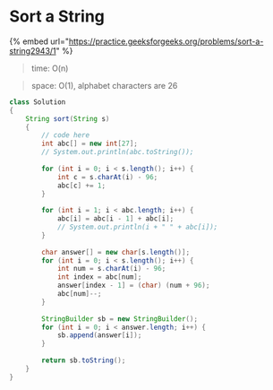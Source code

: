 # Sort a String

{% embed url="https://practice.geeksforgeeks.org/problems/sort-a-string2943/1" %}



> time: O(n)

> space: O(1), alphabet characters are 26

```java
class Solution 
{ 
    String sort(String s) 
    {
        // code here
        int abc[] = new int[27]; 
        // System.out.println(abc.toString());
        
        for (int i = 0; i < s.length(); i++) { 
            int c = s.charAt(i) - 96; 
            abc[c] += 1; 
        } 
        
        for (int i = 1; i < abc.length; i++) { 
            abc[i] = abc[i - 1] + abc[i]; 
            // System.out.println(i + " " + abc[i]); 
        } 
        
        char answer[] = new char[s.length()];
        for (int i = 0; i < s.length(); i++) {
            int num = s.charAt(i) - 96;
            int index = abc[num];
            answer[index - 1] = (char) (num + 96);
            abc[num]--;
        }
        
        StringBuilder sb = new StringBuilder();
        for (int i = 0; i < answer.length; i++) {
            sb.append(answer[i]);
        }
        
        return sb.toString();
    }
}

```



